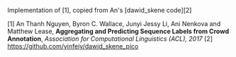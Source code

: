 Implementation of [1], copied from An's [dawid_skene code][2]

[1] An Thanh Nguyen, Byron C. Wallace, Junyi Jessy Li, Ani Nenkova and Matthew Lease, **Aggregating and Predicting Sequence Labels from Crowd Annotation**, *Association for Computational Linguistics (ACL), 2017*
[2] https://github.com/yinfeiy/dawid_skene_pico
